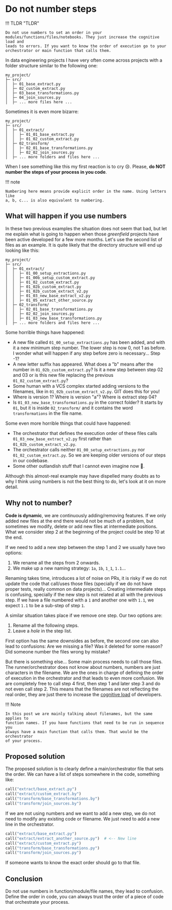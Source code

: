 # Do not number steps

!!! TLDR "TLDR"

    Do not use numbers to set an order in your
    modules/functions/files/notebooks. They just increase the cognitive load and
    leads to errors. If you want to know the order of execution go to your
    orchestrator or main function that calls them.

In data engineering projects I have very often come across projects with a
folder structure similar to the following one:

```
my_project/
├─ src/
│  ├─ 01_base_extract.py
│  ├─ 02_custom_extract.py
│  ├─ 03_base_transformations.py
│  ├─ 04_join_sources.py
│  ├─ ... more files here ...
```

Sometimes it is even more bizarre:

```
my_project/
├─ src/
│  ├─ 01_extract/
│  │  ├─ 01_01_base_extract.py
│  │  ├─ 01_02_custom_extract.py
│  ├─ 02_transform/
│  │  ├─ 02_01_base_transformations.py
│  │  ├─ 02_02_join_sources.py
│  ├─ ... more folders and files here ...
```

When I see something like this my first reaction is to cry :cry:. Please, **do
NOT number the steps of your process in you code**.

!!! note

    Numbering here means provide explicit order in the name. Using letters like
    a, b, c... is also equivalent to numbering.


## What will happen if you use numbers

In these two previous examples the situation does not seem that bad, but let me
explain what is going to happen when those *greenfield* projects have been
active developed for a few more months. Let's use the second list of files as
an example. It is quite likely that the directory structure will end up looking
like this:

```
my_project/
├─ src/
│  ├─ 01_extract/
│  │  ├─ 01_00_setup_extractions.py
│  │  ├─ 01_00b_setup_custom_extract.py
│  │  ├─ 01_02_custom_extract.py
│  │  ├─ 01_02b_custom_extract.py
│  │  ├─ 01_02b_custom_extract_v2.py
│  │  ├─ 01_03_new_base_extract_v2.py
│  │  ├─ 01_05_extract_other_source.py
│  ├─ 02_transform/
│  │  ├─ 02_01_base_transformations.py
│  │  ├─ 02_02_join_sources.py
│  │  ├─ 01_03_new_base_transformations.py
│  ├─ ... more folders and files here ...
```

Some horrible things have happened:

* A new file called `01_00_setup_extractions.py` has been added, and with it a
new minimum step number. The lower step is now 0, not 1 as before. I wonder
what will happen if any step before zero is necessary... Step -1?
* A new letter suffix has appeared. What does a "b" means after the number in
`01_02b_custom_extract.py`? Is it a new step between step 02 and 03 or is this
new file replacing the previous `01_02_custom_extract.py`?
* Some human with a VCS complex started adding versions to the filenames, like
in `01_02b_custom_extract_v2.py`. GIT does this for you!
* Where is version 1? Where is version "a"? Where is extract step 04?
* Is `01_03_new_base_transformations.py` in the correct folder? It starts by
`01`, but it is inside `02_transform/` and it contains the word
`transformations` in the file name.

Some even more horrible things that could have happened:

* The orchestrator that defines the execution order of these files calls
`01_03_new_base_extract_v2.py` first rather than `01_02b_custom_extract_v2.py`.
* The orchestrator calls neither `01_00_setup_extractions.py` nor
`01_02_custom_extract.py`. So we are keeping older versions of our steps in our
codebase.
* Some other outlandish stuff that I cannot even imagine now :exploding_head:.

Although this almost-real example may have dispelled many doubts as to why I
think using numbers is not the best thing to do, let's look at it on more
detail.


## Why not to number?

**Code is dynamic**, we are continuously adding/removing features. If we only
added new files at the end there would not be much of a problem, but sometimes
we modify, delete or add new files at intermediate positions. What we consider
step 2 at the beginning of the project could be step 10 at the end.

If we need to add a new step between the step 1 and 2 we usually have two
options:

1. We rename all the steps from 2 onwards.
2. We make up a new naming strategy: `1a`, `1b`, `1_1`, `1.1`...

Renaming takes time, introduces a lot of noise on PRs, it is risky if we do not
update the code that call/uses those files (specially if we do not have proper
tests, really common on data projects)... Creating intermediate steps is
confusing, specially if the new step is not related at all with the previous
step. If we have a file numbered with a `1` and another one with `1.1`, we
expect `1.1` to be a sub-step of step `1`.

A similar situation takes place if we remove one step. Our two options are:

1. Rename all the following steps.
2. Leave a *hole* in the step list.

First option has the same downsides as before, the second one can also lead to
confusions: Are we missing a file? Was it deleted for some reason? Did someone
number the files wrong by mistake?

But there is something else... Some main process needs to call those files. The
runner/orchestrator does not know about numbers, numbers are just characters in
the filename. We are the ones in charge of defining the order of execution in
the orchestrator and that leads to even more confusion. We are completely free
to call step 4 first, then step 1 and later step 3 and do not even call step 2.
This means that the filenames are not reflecting the real order, they are just
there to increase the [cognitive
load](https://en.wikipedia.org/wiki/Cognitive_load) of developers.

!!! Note

    In this post we are mainly talking about filenames, but the same applies to
    function names. If you have functions that need to be run in sequence you
    always have a main function that calls them. That would be the orchestrator
    of your process.


## Proposed solution

The proposed solution is to clearly define a main/orchestrator file that sets
the order. We can have a list of steps somewhere in the code, something like:

```python title="orchestrator.py"
call("extract/base_extract.py")
call("extract/custom_extract.by")
call("transform/base_transformations.by")
call("transform/join_sources.by")
```

If we are not using numbers and we want to add a new step, we do not need to
modify any existing code or filename. We just need to add a new line in the
orchestrator.

```python title="orchestrator.py with new step added"
call("extract/base_extract.py")
call("extract/extract_another_source.py")  # <-- New line
call("extract/custom_extract.py")
call("transform/base_transformations.py")
call("transform/join_sources.py")
```

If someone wants to know the exact order should go to that file.


## Conclusion

Do not use numbers in function/module/file names, they lead to confusion.
Define the order in code, you can always trust the order of a piece of code
that orchestrate your process.
